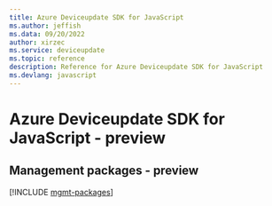 ```yaml
---
title: Azure Deviceupdate SDK for JavaScript
ms.author: jeffish
ms.data: 09/20/2022
author: xirzec
ms.service: deviceupdate
ms.topic: reference
description: Reference for Azure Deviceupdate SDK for JavaScript
ms.devlang: javascript
---
```

# Azure Deviceupdate SDK for JavaScript - preview

## Management packages - preview
[!INCLUDE [mgmt-packages](deviceupdate-mgmt-index.md)]
